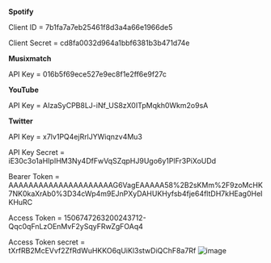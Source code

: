 **Spotify** 

Client ID = 7b1fa7a7eb25461f8d3a4a66e1966de5

Client Secret = cd8fa0032d964a1bbf6381b3b471d74e

**Musixmatch**

API  Key = 016b5f69ece527e9ec8f1e2ff6e9f27c

**YouTube**

API Key =  AIzaSyCPB8LJ-iNf_US8zX0ITpMqkh0Wkm2o9sA

**Twitter**

API Key = x7lv1PQ4ejRrlJYWiqnzv4Mu3

API Key Secret = iE30c3o1aHIpIHM3Ny4DfFwVqSZqpHJ9Ugo6y1PlFr3PiXoUDd

Bearer Token = AAAAAAAAAAAAAAAAAAAAAG6VagEAAAAA58%2B2sKMm%2F9zoMcHK7NK0kaXrAb0%3D34cWp4m9EJnPXyDAHUKHyfsb4fje64fltDH7kHEag0HeIKHuRC

Access Token = 1506747263200243712-Qqc0qFnLzOEnMvF2ySqyFRwZgFOAq4

Access Token secret = tXrfRB2McEVvf2ZfRdWuHKKO6qUiKl3stwDiQChF8a7Rf
![image](https://user-images.githubusercontent.com/100432955/162642360-75f0a9cb-90a6-471b-8b42-fdc95cda4523.png)
